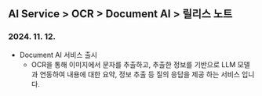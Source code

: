 ## AI Service > OCR > Document AI > 릴리스 노트

### 2024. 11. 12.
* Document AI 서비스 출시
  * OCR을 통해 이미지에서 문자를 추출하고, 추출한 정보를 기반으로 LLM 모델과 연동하여 내용에 대한 요약, 정보 추출 등 질의 응답을 제공 하는 서비스 입니다.